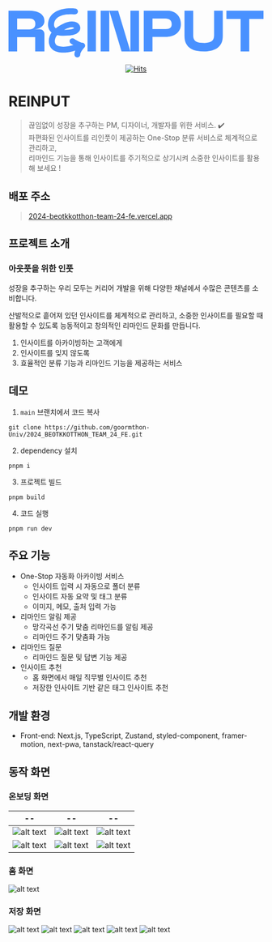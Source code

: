<div align="center">

<svg width="606" height="117" viewBox="0 0 606 117" fill="none" xmlns="http://www.w3.org/2000/svg">
<path d="M20.4936 102.424H0V5.69141H49.7104C53.7325 5.69141 57.8416 6.08653 62.0379 6.8588C66.2341 7.64904 70.0821 8.99604 73.5644 10.9357C77.0467 12.8754 79.8848 15.4257 82.0787 18.6046C84.2726 21.7835 85.3521 25.8066 85.3521 30.6917C85.3521 33.8167 84.5512 36.5826 82.9493 38.9892C81.3474 41.3779 79.3102 43.4073 76.8552 45.0776C74.4002 46.7299 71.7013 47.9871 68.7414 48.8133C65.7988 49.6395 63.0303 50.0525 60.436 50.0525H74.8006C80.6335 50.0525 85.3521 54.9197 85.3521 60.9363V102.424H63.3786V68.5693H20.4936V102.424ZM20.4936 24.4955V50.0705H49.5711C53.5932 50.0705 56.9536 49.0109 59.6873 46.8916C62.4035 44.7723 63.779 41.5036 63.779 37.0854C63.779 32.6673 62.4557 29.2369 59.8266 27.3332C57.1974 25.4474 53.8195 24.4955 49.7104 24.4955H20.4936Z" fill="#4991FF"/>
<path d="M187.774 5.69141H207.69V102.424H187.774V5.69141Z" fill="#4991FF"/>
<path d="M219.07 102.424V5.69141H239.47V102.406H219.07V102.424ZM310.113 5.69141V102.406H268.647L239.47 5.69141H260.536L289.713 102.406V5.69141H310.113Z" fill="#4991FF"/>
<path d="M342.156 102.424H321.493V5.69141H377.547C382.41 5.69141 386.816 6.4815 390.783 8.04373C394.751 9.60595 398.121 11.7967 400.913 14.6159C403.704 17.435 405.863 20.8109 407.391 24.7793C408.918 28.7477 409.69 33.1651 409.69 38.0493C409.69 43.2028 408.655 47.674 406.583 51.4449C404.512 55.2158 401.791 58.3403 398.42 60.7644C395.049 63.2065 391.187 65.0201 386.869 66.2232C382.55 67.4263 378.126 68.0189 373.632 68.0189H342.156V102.424ZM342.156 49.2183H373.632C378.231 49.2183 381.743 48.3384 384.165 46.5966C386.588 44.8548 387.817 41.9997 387.817 38.0313C387.817 33.0573 386.482 29.5558 383.832 27.5267C381.181 25.4976 377.547 24.492 372.965 24.492H342.173V49.2183H342.156Z" fill="#4991FF"/>
<path d="M418.243 65.1099V5.69141H438.914V63.7272C438.914 67.965 439.616 71.3229 441.004 73.8189C442.391 76.3148 444.323 78.1644 446.747 79.4213C449.17 80.6783 451.998 81.4504 455.194 81.7737C458.39 82.0969 461.745 82.2585 465.257 82.2585C468.769 82.2585 468.84 82.0969 472.036 81.7737C475.232 81.4504 478.077 80.6604 480.554 79.4213C483.03 78.1823 484.997 76.3148 486.437 73.8189C487.877 71.3409 488.597 67.965 488.597 63.7272V5.69141H509.268V65.1099C509.268 72.8492 507.986 79.134 505.422 83.9644C502.858 88.7947 499.38 92.5836 495.007 95.295C490.634 98.0065 485.594 99.874 479.869 100.897C474.144 101.921 471.474 102.424 465.257 102.424C459.04 102.424 453.104 101.921 447.414 100.897C441.741 99.8919 436.736 97.9885 432.416 95.2411C428.096 92.4758 424.653 88.669 422.072 83.8387C419.508 79.0083 418.226 72.7594 418.226 65.1099H418.243Z" fill="#4991FF"/>
<path d="M605.982 5.69141V25.318H572.191V102.424H551.594V25.318H517.803V5.69141H606H605.982Z" fill="#4991FF"/>
<path d="M129.864 105.268C124.958 105.268 120.14 104.725 115.502 103.465C105.545 100.736 98.8118 94.0694 96.5375 84.7259C94.3885 75.8373 96.7165 65.5139 102.286 57.4827C101.605 56.9403 100.979 56.3454 100.388 55.7505C96.7524 52.0586 92.7409 45.3746 94.1915 34.4214C98.1134 4.93855 131.333 -2.25281 158.607 0.564242C162.547 0.966678 165.394 4.41363 164.982 8.26302C164.57 12.1124 161.042 14.8945 157.103 14.492C152.482 14.0196 111.813 10.5727 108.411 36.2061C107.533 42.785 109.933 45.2346 110.721 46.0395C111.15 46.4769 111.706 46.9494 112.458 47.4218C123.865 38.6382 142.4 28.3498 157.3 32.0067C164.284 33.7215 169.298 38.5157 170.355 44.5173C171.34 50.0814 168.653 55.523 163.191 59.0749C157.067 63.0643 149.33 64.0442 141.952 64.6916C131.351 65.6364 122.558 65.269 115.502 63.5892C111.258 68.5584 109.145 75.8198 110.524 81.4889C111.58 85.8457 114.481 88.6277 119.424 89.975C133.661 93.8769 152.178 88.2778 166.719 82.9586C170.426 81.5939 174.563 83.4486 175.942 87.053C177.321 90.6749 175.44 94.6993 171.751 96.0641C159.377 100.578 144.334 105.25 129.936 105.25L129.864 105.268ZM150.53 45.2171C145.283 45.2171 138.675 47.6318 132.192 51.2012C134.717 51.1662 137.529 51.0437 140.645 50.7638C144.746 50.3963 151.623 49.8014 155.222 47.4393C155.652 47.1593 155.921 46.9144 156.082 46.7569C155.795 46.4419 155.097 45.8995 153.79 45.5846C152.787 45.3396 151.694 45.2171 150.53 45.2171Z" fill="#4991FF"/>
<path d="M163.574 116.646C159.846 116.646 156.76 113.729 156.639 110.045C156.431 103.733 159.794 97.2169 163.262 92.2018C156.327 89.1143 149.842 84.7645 148.056 83.5363C144.918 81.3699 144.155 77.1224 146.357 74.0349C148.559 70.9474 152.876 70.1968 156.015 72.3632C162.482 76.8154 171.723 81.7111 175.381 81.8305C178.121 81.9157 180.566 83.6045 181.589 86.1121C182.612 88.6196 182.022 91.4854 180.097 93.43C176.144 97.4216 170.371 105.32 170.509 109.618C170.631 113.388 167.631 116.527 163.799 116.646C163.73 116.646 163.643 116.646 163.574 116.646Z" fill="#4991FF"/>
</svg>

[![Hits](https://hits.seeyoufarm.com/api/count/incr/badge.svg?url=https%3A%2F%2Fgithub.com%2FWhiteboard-Journey%2Fasyncrum-frontend&count_bg=%233D71C8&title_bg=%23555555&icon=&icon_color=%23E7E7E7&title=hits&edge_flat=false)](https://hits.seeyoufarm.com)

</div>

# REINPUT

> 끊임없이 성장을 추구하는 PM, 디자이너, 개발자를 위한 서비스. ✔️
> <br>
> 파편화된 인사이트를 리인풋이 제공하는 One-Stop 분류 서비스로 체계적으로 관리하고,<br>
> 리마인드 기능을 통해 인사이트를 주기적으로 상기시켜 소중한 인사이트를 활용해 보세요 !

## 배포 주소

> [2024-beotkkotthon-team-24-fe.vercel.app](2024-beotkkotthon-team-24-fe.vercel.app)

## 프로젝트 소개

### 아웃풋을 위한 인풋

성장을 추구하는 우리 모두는 커리어 개발을 위해
다양한 채널에서 수많은 콘텐츠를 소비합니다.

산발적으로 흩어져 있던 인사이트를 체계적으로 관리하고,
소중한 인사이트를 필요할 때 활용할 수 있도록
능동적이고 창의적인 리마인드 문화를 만듭니다.

1. 인사이트를 아카이빙하는 고객에게
2. 인사이트를 잊지 않도록
3. 효율적인 분류 기능과 리마인드 기능을 제공하는 서비스

## 데모

1. `main` 브랜치에서 코드 복사

```
git clone https://github.com/goormthon-Univ/2024_BEOTKKOTTHON_TEAM_24_FE.git
```

2. dependency 설치

```
pnpm i
```

3. 프로젝트 빌드

```
pnpm build
```

4. 코드 실행

```
pnpm run dev
```

## 주요 기능

- One-Stop 자동화 아카이빙 서비스
  - 인사이트 입력 시 자동으로 폴더 분류
  - 인사이트 자동 요약 및 태그 분류
  - 이미지, 메모, 출처 입력 가능
- 리마인드 알림 제공
  - 망각곡선 주기 맞춤 리마인드를 알림 제공
  - 리마인드 주기 맞춤화 가능
- 리마인드 질문
  - 리마인드 질문 및 답변 기능 제공
- 인사이트 추천
  - 홈 화면에서 매일 직무별 인사이트 추천
  - 저장한 인사이트 기반 같은 태그 인사이트 추천

## 개발 환경

- Front-end: Next.js, TypeScript, Zustand, styled-component, framer-motion, next-pwa, tanstack/react-query

## 동작 화면

### 온보딩 화면

| --                       | --                       | --                       |
| ------------------------ | ------------------------ | ------------------------ |
| ![alt text](image.png)   | ![alt text](image-1.png) | ![alt text](image-2.png) |
| ![alt text](image-3.png) | ![alt text](image-4.png) | ![alt text](image-5.png) |

### 홈 화면

![alt text](image-14.png)

### 저장 화면

![alt text](image-15.png)
![alt text](image-16.png)
![alt text](image-17.png)
![alt text](image-18.png)
![alt text](image-19.png)
